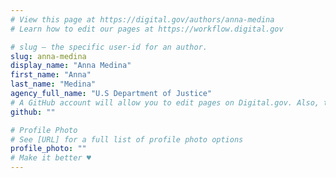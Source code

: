 ```yaml
---
# View this page at https://digital.gov/authors/anna-medina
# Learn how to edit our pages at https://workflow.digital.gov

# slug — the specific user-id for an author.
slug: anna-medina
display_name: "Anna Medina"
first_name: "Anna"
last_name: "Medina"
agency_full_name: "U.S Department of Justice"
# A GitHub account will allow you to edit pages on Digital.gov. Also, the image used in your GitHub account can be used to populate your digital.gov profile photo. Learn more about getting a Github account at [URL]
github: ""

# Profile Photo
# See [URL] for a full list of profile photo options
profile_photo: ""
# Make it better ♥
---
```

